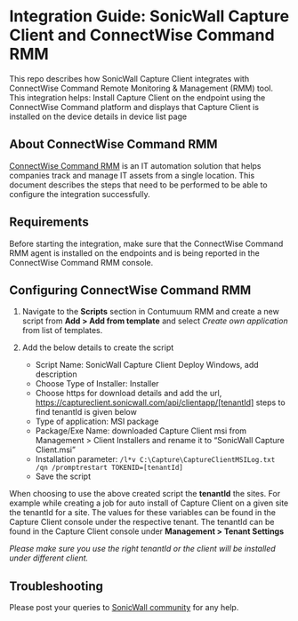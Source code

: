 # Integration Guide: SonicWall Capture Client and ConnectWise Command RMM
This repo describes how SonicWall Capture Client integrates with ConnectWise Command  Remote Monitoring & Management (RMM) tool. This integration helps:  Install Capture Client on the endpoint using the ConnectWise Command  platform and displays that Capture Client is installed on the device details in device list page

## About ConnectWise Command RMM
[ConnectWise Command  RMM](https://www.continuum.net/platform/solutions/command) is an IT automation solution that helps companies track and manage IT assets from a single location. This document describes the steps that need to be performed to be able to configure the integration successfully.


## Requirements 
Before starting the integration, make sure that the ConnectWise Command RMM agent is installed on the endpoints and is being reported in the ConnectWise Command RMM console.
              

## Configuring ConnectWise Command RMM

1.	Navigate to the **Scripts** section in Contumuum RMM and create a new script from **Add > Add from template** and select *Create own application* from list of templates.

2.	Add the below details to create the script
	-	Script Name: SonicWall Capture Client Deploy Windows, add description
	-	Choose Type of Installer: Installer
	-	Choose https for download details and add the url, https://captureclient.sonicwall.com/api/clientapp/[tenantId] steps to find tenantId is given below 
	-	Type of application: MSI package
	-	Package/Exe Name: downloaded Capture Client  msi from Management > Client Installers  and rename it to “SonicWall Capture Client.msi”
	-	Installation parameter: 
		`/l*v C:\Capture\CaptureClientMSILog.txt /qn /promptrestart TOKENID=[tenantId]`
	-	Save the script

When choosing to use the above created script the **tenantId** the sites. For example while creating a job for auto install of Capture Client on a given site the tenantId for a site. The values for these variables can be found in the Capture Client console under the respective tenant. The tenantId can be found in the Capture Client console under **Management > Tenant Settings**

*Please make sure you use the right tenantId or the client will be installed under different client.*


## Troubleshooting

Please post your queries to [SonicWall community](https://community.sonicwall.com/technology-and-support/categories/capture-client) for any help.


